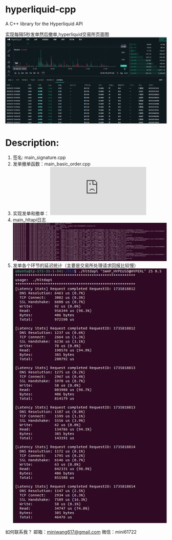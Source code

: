# hyperliquid-cpp
A C++ library for the Hyperliquid API

实现每隔5秒发单然后撤单,hyperliquid交易所页面图
![image](https://github.com/miniwang617/hyperliquid-cpp/blob/main/hype.png)

# Description:
1. 签名: main_signature.cpp
2. 发单撤单函数：main_basic_order.cpp
3. 实现发单和撤单：
   ![code](https://github.com/miniwang617/hyperliquid-cpp/blob/main/main_hltdapi.cpp)
4. main_hltapi日志
 ![image](https://github.com/miniwang617/hyperliquid-cpp/blob/main/log.png)
5. 发单各个环节的延迟统计（主要是交易所处理请求回报比较慢）
   ![image](https://github.com/miniwang617/hyperliquid-cpp/blob/main/latency.png)
   
如何联系我？
邮箱：miniwang617@gmail.com
微信：mini61722
   
